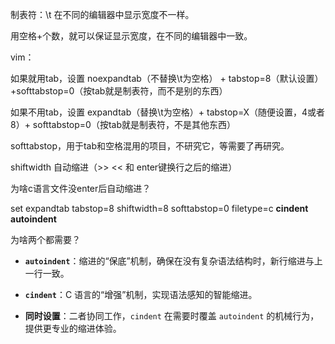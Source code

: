 制表符：\t 在不同的编辑器中显示宽度不一样。

用空格+个数，就可以保证显示宽度，在不同的编辑器中一致。

vim：

如果就用tab，设置 noexpandtab（不替换\t为空格） + tabstop=8（默认设置）+softtabstop=0（按tab就是制表符，而不是别的东西）

如果不用tab，设置 expandtab（替换\t为空格）+ tabstop=X（随便设置，4或者8）+ softtabstop=0（按tab就是制表符，不是其他东西）

softtabstop，用于tab和空格混用的项目，不研究它，等需要了再研究。

shiftwidth 自动缩进（>> << 和 enter键换行之后的缩进）

为啥c语言文件没enter后自动缩进？

set expandtab tabstop=8 shiftwidth=8 softtabstop=0 filetype=c **cindent autoindent**

为啥两个都需要？

- **`autoindent`**：缩进的“保底”机制，确保在没有复杂语法结构时，新行缩进与上一行一致。

- **`cindent`**：C 语言的“增强”机制，实现语法感知的智能缩进。

- **同时设置**：二者协同工作，`cindent` 在需要时覆盖 `autoindent` 的机械行为，提供更专业的缩进体验。
